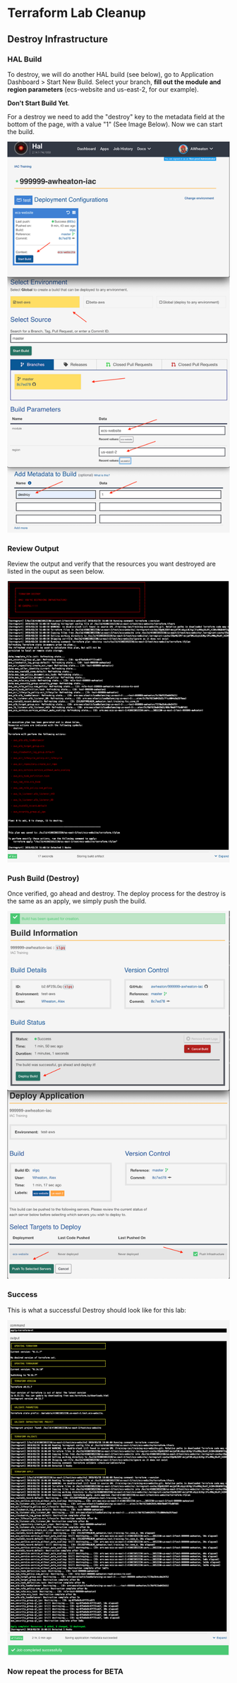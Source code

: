 # Terraform Lab Cleanup

## Destroy Infrastructure

### HAL Build 

To destroy, we will do another HAL build (see below), go to Application Dashboard > Start New Build. Select your branch, **fill out the module and region parameters** (ecs-website and us-east-2, for our example).  

**Don't Start Build Yet**. 

For a destroy we need to add the "destroy" key to the metadata field at the bottom of the page, with a value "1" (See Image Below).  Now we can start the build.

![Start Build](assets/destroy-build.png)

### Review Output

Review the output and verify that the resources you want destroyed are listed in the ouput as seen below.

![Terraform Apply](assets/destroy-output.png)

### Push Build (Destroy)

Once verified, go ahead and destroy.  The deploy process for the destroy is the same as an apply, we simply push the build.

![View Apply](assets/deploy-build.png)

### Success

This is what a successful Destroy should look like for this lab:

![Apply Success](assets/destroy-success.png)

### Now repeat the process for BETA
